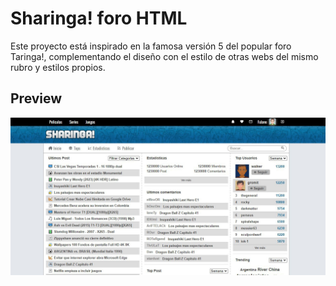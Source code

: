 # Sharinga! foro HTML
Este proyecto está inspirado en la famosa versión 5 del popular foro Taringa!, complementando el diseño con el estilo de otras webs del mismo rubro y estilos propios.
## Preview
![Sharinga](img/Preview.jpg)
